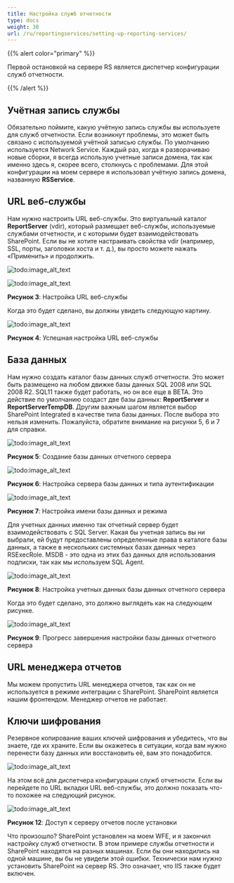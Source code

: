 ```yaml
---
title: Настройка служб отчетности
type: docs
weight: 30
url: /ru/reportingservices/setting-up-reporting-services/
---
```


{{% alert color="primary" %}} 

Первой остановкой на сервере RS является диспетчер конфигурации служб отчетности. 

{{% /alert %}} 
## **Учётная запись службы**
Обязательно поймите, какую учётную запись службы вы используете для служб отчетности. Если возникнут проблемы, это может быть связано с используемой учётной записью службы. По умолчанию используется Network Service. Каждый раз, когда я разворачиваю новые сборки, я всегда использую учетные записи домена, так как именно здесь я, скорее всего, столкнусь с проблемами. Для этой конфигурации на моем сервере я использовал учётную запись домена, названную **RSService**. 
## **URL веб-службы**
Нам нужно настроить URL веб-службы. Это виртуальный каталог **ReportServer** (vdir), который размещает веб-службы, используемые службами отчетности, и с которыми будет взаимодействовать SharePoint. Если вы не хотите настраивать свойства vdir (например, SSL, порты, заголовки хоста и т. д.), вы просто можете нажать «Применить» и продолжить. 

![todo:image_alt_text](setting-up-reporting-services_1.png)

![todo:image_alt_text](setting-up-reporting-services_2.png)


**Рисунок 3**: Настройка URL веб-службы 

Когда это будет сделано, вы должны увидеть следующую картину. 

![todo:image_alt_text](setting-up-reporting-services_3.png)

**Рисунок 4**: Успешная настройка URL веб-службы 
## **База данных**
Нам нужно создать каталог базы данных служб отчетности. Это может быть размещено на любом движке базы данных SQL 2008 или SQL 2008 R2. SQL11 также будет работать, но он все еще в BETA. Это действие по умолчанию создаст две базы данных: **ReportServer** и **ReportServerTempDB**. 
Другим важным шагом является выбор SharePoint Integrated в качестве типа базы данных. После выбора это нельзя изменить. Пожалуйста, обратите внимание на рисунки 5, 6 и 7 для справки. 

![todo:image_alt_text](setting-up-reporting-services_4.png)

**Рисунок 5**: Создание базы данных отчетного сервера 

![todo:image_alt_text](setting-up-reporting-services_5.png)

**Рисунок 6**: Настройка сервера базы данных и типа аутентификации 

![todo:image_alt_text](setting-up-reporting-services_6.png)

**Рисунок 7**: Настройка имени базы данных и режима 

Для учетных данных именно так отчетный сервер будет взаимодействовать с SQL Server. Какая бы учетная запись вы ни выбрали, ей будут предоставлены определенные права в каталоге базы данных, а также в нескольких системных базах данных через RSExecRole. MSDB - это одна из этих баз данных для использования подписки, так как мы используем SQL Agent. 

![todo:image_alt_text](setting-up-reporting-services_7.png)

**Рисунок 8**: Настройка учетных данных базы данных отчетного сервера 

Когда это будет сделано, это должно выглядеть как на следующем рисунке. 

![todo:image_alt_text](setting-up-reporting-services_8.png)


**Рисунок 9**: Прогресс завершения настройки базы данных отчетного сервера 
## **URL менеджера отчетов**
Мы можем пропустить URL менеджера отчетов, так как он не используется в режиме интеграции с SharePoint. SharePoint является нашим фронтендом. Менеджер отчетов не работает. 
## **Ключи шифрования**
Резервное копирование ваших ключей шифрования и убедитесь, что вы знаете, где их храните. Если вы окажетесь в ситуации, когда вам нужно перенести базу данных или восстановить её, вам это понадобится. 

![todo:image_alt_text](setting-up-reporting-services_9.png)

На этом всё для диспетчера конфигурации служб отчетности. Если вы перейдете по URL вкладки URL веб-службы, это должно показать что-то похожее на следующий рисунок. 

![todo:image_alt_text](setting-up-reporting-services_10.png)

**Рисунок 12**: Доступ к серверу отчетов после установки 

Что произошло? SharePoint установлен на моем WFE, и я закончил настройку служб отчетности. В этом примере службы отчетности и SharePoint находятся на разных машинах. Если бы они находились на одной машине, вы бы не увидели этой ошибки. Технически нам нужно установить SharePoint на сервер RS. Это означает, что IIS также будет включен.
